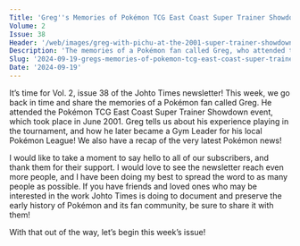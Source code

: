 ```yaml
---
Title: 'Greg''s Memories of Pokémon TCG East Coast Super Trainer Showdown'
Volume: 2
Issue: 38
Header: '/web/images/greg-with-pichu-at-the-2001-super-trainer-showdown.png'
Description: 'The memories of a Pokémon fan called Greg, who attended the Pokémon TCG East Coast Super Trainer Showdown, in June 2001. Plus, a recap of the latest Pokémon news'
Slug: '2024-09-19-gregs-memories-of-pokemon-tcg-east-coast-super-trainer-showdown'
Date: '2024-09-19'
---
```

It’s time for Vol. 2, issue 38 of the Johto Times newsletter! This week, we go back in time and share the memories of a Pokémon fan called Greg. He attended the Pokémon TCG East Coast Super Trainer Showdown event, which took place in June 2001. Greg tells us about his experience playing in the tournament, and how he later became a Gym Leader for his local Pokémon League! We also have a recap of the very latest Pokémon news!

I would like to take a moment to say hello to all of our subscribers, and thank them for their support. I would love to see the newsletter reach even more people, and I have been doing my best to spread the word to as many people as possible. If you have friends and loved ones who may be interested in the work Johto Times is doing to document and preserve the early history of Pokémon and its fan community, be sure to share it with them!

With that out of the way, let’s begin this week’s issue!
